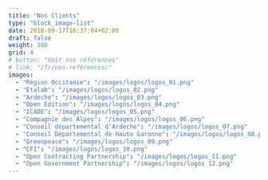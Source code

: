 ```yaml
---
title: "Nos Clients"
type: "block_image-list"
date: 2018-09-17T16:37:04+02:00
draft: false
weight: 300
grid: 4
# button: "Voir nos références"
# link: "/fr/nos-references/"
images:
  - "Région Occitanie": "/images/logos/logos_01.png"
  - "Etalab": "/images/logos/logos_02.png"
  - "Ardeche": "/images/logos/logos_03.png"
  - "Open Edition": "/images/logos/logos_04.png"
  - "ICADE": "/images/logos/logos_05.png"
  - "Compagnie des Alpes": "/images/logos/logos_06.png"
  - "Conseil départemental d'Ardeche": "/images/logos/logos_07.png"
  - "Conseil Départemental de Haute Garonne": "/images/logos/logos_08.png"
  - "Greenpeace": "/images/logos/logos_09.png"
  - "CFI": "/images/logos/logos_10.png"
  - "Open Contracting Partnership": "/images/logos/logos_11.png"
  - "Open Government Partnership": "/images/logos/logos_12.png"
---
```



